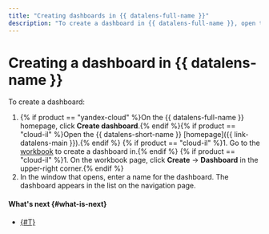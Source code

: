 ```yaml
---
title: "Creating dashboards in {{ datalens-full-name }}"
description: "To create a dashboard in {{ datalens-full-name }}, open the service homepage and click Create dashboard. In the window that opens, enter a name for the dashboard. The dashboard appears in the list on the navigation page."
---
```


# Creating a dashboard in {{ datalens-name }}

To create a dashboard:

1. {% if product == "yandex-cloud" %}On the {{ datalens-full-name }} homepage, click **Create dashboard**.{% endif %}{% if product == "cloud-il" %}Open the {{ datalens-short-name }} [homepage]({{ link-datalens-main }}).{% endif %}
   {% if product == "cloud-il" %}1. Go to the [workbook](../../concepts/index.md#workbooks-and-collections) to create a dashboard in.{% endif %}
   {% if product == "cloud-il" %}1. On the workbook page, click **Create** → **Dashboard** in the upper-right corner.{% endif %}
1. In the window that opens, enter a name for the dashboard. The dashboard appears in the list on the navigation page.


#### What's next {#what-is-next}
- [{#T}](add-chart.md)